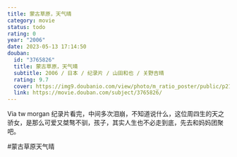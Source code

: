 ```yaml
---
title: 蒙古草原，天气晴
category: movie
status: todo
rating: 0
year: "2006"
date: 2023-05-13 17:14:50
douban:
  id: "3765826"
  title: 蒙古草原，天气晴
  subtitle: 2006 / 日本 / 纪录片 / 山田和也 / 关野吉晴
  rating: 9.7
  cover: https://img9.doubanio.com/view/photo/m_ratio_poster/public/p2153663114.jpg
  link: https://movie.douban.com/subject/3765826/
---
```


Via tw morgan 纪录片看完，中间多次泪崩，不知道说什么，这位周四生的天之骄女，是那么可爱又桀骜不驯，孩子，其实人生也不必走到底，先去和妈妈团聚吧。

#蒙古草原天气晴
